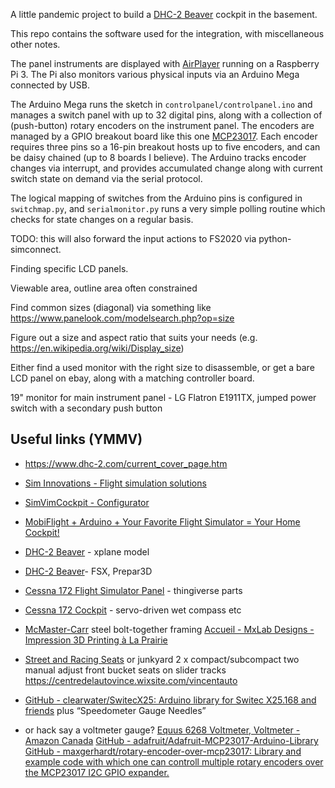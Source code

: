 A little pandemic project to build a
[DHC-2 Beaver](https://en.wikipedia.org/wiki/De_Havilland_Canada_DHC-2_Beaver)
cockpit in the basement.


This repo contains the software used for the integration, with miscellaneous other notes.

The panel instruments are displayed with [AirPlayer](https://siminnovations.com/)
running on a Raspberry Pi 3.  The Pi also monitors various physical inputs
via an Arduino Mega connected by USB.

The Arduino Mega runs the sketch in `controlpanel/controlpanel.ino`
and manages a switch panel with up to 32 digital pins,
along with a collection of (push-button) rotary encoders on the instrument panel.
The encoders are managed by a GPIO breakout board like this one
[MCP23017](https://www.amazon.ca/Waveshare-MCP23017-Expansion-Interface-Expands/dp/B07P2H1NZG/ref=pd_lpo_147_t_2/142-1911766-2859153).
Each encoder requires three pins so a 16-pin breakout
hosts up to five encoders, and can be daisy chained (up to 8 boards I believe).
The Arduino tracks encoder changes via interrupt,
and provides accumulated change along with current switch state on demand via the serial protocol.

The logical mapping of switches from the Arduino pins is configured in `switchmap.py`,
and `serialmonitor.py` runs a very simple polling routine which checks for state changes
on a regular basis.

TODO: this will also forward the input actions to FS2020 via python-simconnect.


Finding specific LCD panels.

Viewable area, outline area often constrained

Find common sizes (diagonal) via something like https://www.panelook.com/modelsearch.php?op=size

Figure out a size and aspect ratio that suits your needs (e.g. https://en.wikipedia.org/wiki/Display_size)

Either find a used monitor with the right size to disassemble,
or get a bare LCD panel on ebay, along with a matching controller board.

19" monitor for main instrument panel - LG Flatron E1911TX, jumped power switch with a secondary push button



Useful links (YMMV)
---

- https://www.dhc-2.com/current_cover_page.htm

- [Sim Innovations - Flight simulation solutions](https://siminnovations.com/)
- [SimVimCockpit - Configurator](https://simvim.com/)
- [MobiFlight + Arduino + Your Favorite Flight Simulator = Your Home Cockpit!](https://www.mobiflight.com/en/index.html)
- [DHC-2 Beaver](https://store.x-plane.org/DHC-2-Beaver_p_395.html) - xplane model
- [DHC-2 Beaver](https://milviz.com/flight/products/DHC2/)- FSX, Prepar3D
- [Cessna 172 Flight Simulator Panel](https://cessna172sim.allanglen.com/) - thingiverse parts
- [Cessna 172 Cockpit](https://flyingforfun.weebly.com/cessna-172-cockpit.html/) - servo-driven wet compass etc
- [McMaster-Carr](https://www.mcmaster.com/telescoping-tubing/steel-bolt-together-framing-and-fittings/) steel bolt-together framing
[Accueil - MxLab Designs - Impression 3D Printing à La Prairie](https://www.mxlabdesigns.ca/)
- [Street and Racing Seats](http://www.performance-world.com/Street-and-Racing-Seats-s/1872.htm) or junkyard 2 x compact/subcompact two manual adjust front bucket seats on slider tracks https://centredelautovince.wixsite.com/vincentauto
- [GitHub - clearwater/SwitecX25: Arduino library for Switec X25.168 and friends](https://github.com/clearwater/SwitecX25)  plus “Speedometer Gauge Needles”
- or hack say a voltmeter gauge? [Equus 6268 Voltmeter, Voltmeter - Amazon Canada](https://www.amazon.ca/Equus-6268-Voltmeter/dp/B000EVU8YS/ref=sr_1_1?dchild=1&keywords=Equus+6268&qid=1617119590&s=automotive&sr=1-1)
[GitHub - adafruit/Adafruit-MCP23017-Arduino-Library](https://github.com/adafruit/Adafruit-MCP23017-Arduino-Library/)
[GitHub - maxgerhardt/rotary-encoder-over-mcp23017: Library and example code with which one can controll multiple rotary encoders over the MCP23017 I2C GPIO expander.](https://github.com/maxgerhardt/rotary-encoder-over-mcp23017)
